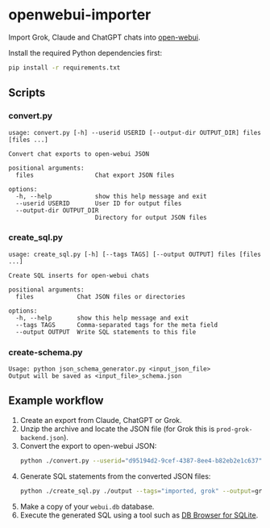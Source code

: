 # openwebui-importer

Import Grok, Claude and ChatGPT chats into [open-webui](https://github.com/open-webui/open-webui).

Install the required Python dependencies first:

```bash
pip install -r requirements.txt
```

## Scripts

### convert.py

```
usage: convert.py [-h] --userid USERID [--output-dir OUTPUT_DIR] files [files ...]

Convert chat exports to open-webui JSON

positional arguments:
  files                 Chat export JSON files

options:
  -h, --help            show this help message and exit
  --userid USERID       User ID for output files
  --output-dir OUTPUT_DIR
                        Directory for output JSON files
```

### create_sql.py

```
usage: create_sql.py [-h] [--tags TAGS] [--output OUTPUT] files [files ...]

Create SQL inserts for open-webui chats

positional arguments:
  files            Chat JSON files or directories

options:
  -h, --help       show this help message and exit
  --tags TAGS      Comma-separated tags for the meta field
  --output OUTPUT  Write SQL statements to this file
```

### create-schema.py

```
Usage: python json_schema_generator.py <input_json_file>
Output will be saved as <input_file>_schema.json
```

## Example workflow

1. Create an export from Claude, ChatGPT or Grok.
2. Unzip the archive and locate the JSON file (for Grok this is `prod-grok-backend.json`).
3. Convert the export to open-webui JSON:
   ```bash
   python ./convert.py --userid="d95194d2-9cef-4387-8ee4-b82eb2e1c637" ./grok.json
   ```
4. Generate SQL statements from the converted JSON files:
   ```bash
   python ./create_sql.py ./output --tags="imported, grok" --output=grok.sql
   ```
5. Make a copy of your `webui.db` database.
6. Execute the generated SQL using a tool such as [DB Browser for SQLite](https://sqlitebrowser.org/dl/).

